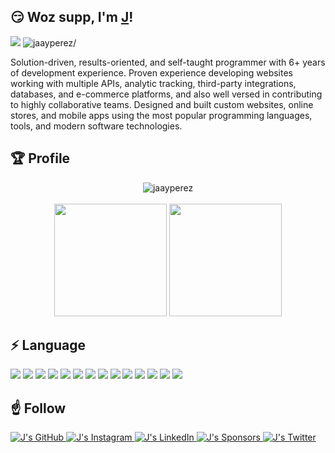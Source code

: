 <!-- J -->
<h2>😏 Woz supp, I'm <a href="https://justinperez.com/" target="_blank"> J</a>!</h2>
<div>
  <img src=https://img.shields.io/github/followers/jaayperez?label=Follow />
  <img src=https://komarev.com/ghpvc/?username=jaayperez alt=jaayperez/>
</div>
<p>Solution-driven, results-oriented, and self-taught programmer with 6+ years of development experience. Proven experience developing websites working with multiple APIs, analytic tracking, third-party integrations, databases, and e-commerce platforms, and also well versed in contributing to highly collaborative teams. Designed and built custom websites, online stores, and mobile apps using the most popular programming languages, tools, and modern software technologies.
</p>
<!-- ./J -->


<!-- ./STAT -->
<h2>🏆 Profile</h2>
  <p align="center">
  <img align="center" src="https://github-readme-streak-stats.herokuapp.com/?user=jaayperez&" alt="jaayperez" /><br><br>
  <img height="180em" src="https://github-readme-stats.vercel.app/api?username=jaayperez&show_icons=true&count_private=true&theme=merko&text_color=c9cacc&icon_color=2bbc8a&bg_color=1d1f21" />
  <img height="180em" src="https://github-readme-stats.vercel.app/api/top-langs/?layout=compact&username=jaayperez&theme=merko&text_color=c9cacc&icon_color=2bbc8a&bg_color=1d1f21" />
  </p>                                                                                                                             
</a>
<!-- ./STATS -->

<!-- STACK -->
<h2>⚡ Language</h2>
<p>
<!-- BOOTSTRAP -->
  <img src="https://img.shields.io/badge/-Bootstrap-black?style=flat&logo=bootstrap&logoColor=563D7C">
<!-- CSS3 -->
  <img src="https://img.shields.io/badge/-CSS3-black?style=flat&logo=css3&logoColor=1572B6">
<!-- EXPRESS Js -->
  <img src="https://img.shields.io/badge/-Express.js-black?style=flat">
<!-- GIT -->
  <img src="http://img.shields.io/badge/-Git-black?style=flat&logo=git&logoColor=F1502F">
<!-- GITHUB -->
  <img src="http://img.shields.io/badge/-Github-black?style=flat&logo=github&logoColor=FFFFFF">
<!-- HTML5 -->
  <img src="https://img.shields.io/badge/-HTML5-black?style=flat&logo=html5&logoColor=E34F26">
<!-- JavaScript -->
  <img src="https://img.shields.io/badge/-JavaScript-black?style=flat&logo=javascript&logoColor=eed718">
<!-- MONGODB -->
  <img src="https://img.shields.io/badge/-MongoDB-black?style=flat&logo=mongodb&logoColor=4DB33D">
<!-- NODE Js -->
  <img src="https://img.shields.io/badge/-Node.js-black?style=flat&logo=node.js&logoColor=3C873A">	
<!-- PHP -->
  <img src="https://img.shields.io/badge/-PHP-black?style=flat&logo=php&logoColor=8993be">	
<!-- PWA -->
  <img src="https://img.shields.io/badge/-Progressive Web Apps-black?style=flat">	
<!-- REACT Js -->
  <img src="https://img.shields.io/badge/-React-black?style=flat&logo=react&logoColor=00c8ff">	
<!-- SASS -->
  <img src="https://img.shields.io/badge/-Sass-black?style=flat&logo=sass&logoColor=cc6699">
<!-- SQL -->
  <img src="https://img.shields.io/badge/-MySQL-black?style=flat&logo=mysql&logoColor=F29111">
</p>
<!-- ./STACKED -->

<!-- FOLLOW -->
<h2>☝️ Follow</h2>
<p>
<a href="https://github.com/jaayperez" target="_blank">
  <img src="https://img.shields.io/github/followers/jaayperez.svg-black?label=GitHub&style=social" alt="J's GitHub">
</a>
<a href="https://instagram.com/jstin.perez" target="_blank">
  <img src="https://img.shields.io/badge/-j?label=Instagram&style=social&logo=instagram&logoColor=purple" alt="J's Instagram">
 </a>
<a href="https://www.linkedin.com/in/jjustinperez" target="_blank">
  <img src="https://img.shields.io/badge/LinkedIn--_.svg?style=social&logo=linkedin" alt="J's LinkedIn">
</a>
<a href="https://github.com/sponsors/jaayperez" target="_blank">
  <img src="https://img.shields.io/badge/Sponsors--_.svg?style=social&logo=github&logoColor=EA4AAA" alt="J's Sponsors">
 </a>
<a href="https://twitter.com/jaayperez" target="_blank">
  <img src="https://img.shields.io/twitter/follow/jaayperez?label=Twitter&style=social" alt="J's Twitter">
</a>
</p>
<!-- /.FOLLOWED -->

<!--
**jaayperez/jaayperez** is a ✨ _special_ ✨ repository because its `README.md` (this file) appears on your GitHub profile.

Here are some ideas to get you started:

- 🔭 I’m currently working on ...
- 🌱 I’m currently learning ...
- 👯 I’m looking to collaborate on ...
- 🤔 I’m looking for help with ...
- 💬 Ask me about ...
- 📫 How to reach me: ...
- 😄 Pronouns: ...
- ⚡ Fun fact: ...
-->
